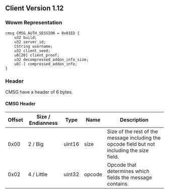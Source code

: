 ## Client Version 1.12

### Wowm Representation
```rust,ignore
cmsg CMSG_AUTH_SESSION = 0x01ED {
    u32 build;    
    u32 server_id;    
    CString username;    
    u32 client_seed;    
    u8[20] client_proof;    
    u32 decompressed_addon_info_size;    
    u8[-] compressed_addon_info;    
}

```
### Header
CMSG have a header of 6 bytes.

#### CMSG Header
| Offset | Size / Endianness | Type   | Name   | Description |
| ------ | ----------------- | ------ | ------ | ----------- |
| 0x00   | 2 / Big           | uint16 | size   | Size of the rest of the message including the opcode field but not including the size field.|
| 0x02   | 4 / Little        | uint32 | opcode | Opcode that determines which fields the message contains.|
